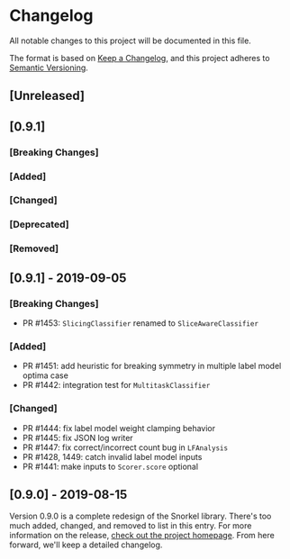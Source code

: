 # Changelog
All notable changes to this project will be documented in this file.

The format is based on [Keep a Changelog](https://keepachangelog.com/en/1.0.0/),
and this project adheres to [Semantic Versioning](https://semver.org/spec/v2.0.0.html).


## [Unreleased]
## [0.9.1]
### [Breaking Changes]
### [Added]
### [Changed]
### [Deprecated]
### [Removed]


## [0.9.1] - 2019-09-05

### [Breaking Changes]

* PR #1453: `SlicingClassifier` renamed to `SliceAwareClassifier`

### [Added]

* PR #1451: add heuristic for breaking symmetry in multiple label model optima case
* PR #1442: integration test for `MultitaskClassifier`

### [Changed]

* PR #1444: fix label model weight clamping behavior
* PR #1445: fix JSON log writer
* PR #1447: fix correct/incorrect count bug in `LFAnalysis`
* PR #1428, 1449: catch invalid label model inputs
* PR #1441: make inputs to `Scorer.score` optional


## [0.9.0] - 2019-08-15
Version 0.9.0 is a complete redesign of the Snorkel library.
There's too much added, changed, and removed to list in this entry.
For more information on the release,
[check out the project homepage](https://snorkel.org).
From here forward, we'll keep a detailed changelog.
